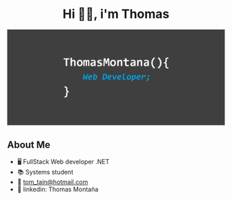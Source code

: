 <div align="center">
<h1 align="center">Hi 👋🏻, i'm Thomas </h1>
</div>
<img src="baner2025.png">

## About Me
 
- 🖥️ FullStack Web developer .NET
- 📚 Systems student
- 📩 tom_tain@hotmail.com
- 💼 linkedin: Thomas Montaña
<br>


     


                                                                                
</div>
<br>


